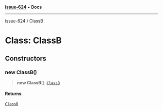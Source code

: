 [**issue-624**](../README.md) • **Docs**

***

[issue-624](../README.md) / ClassB

# Class: ClassB

## Constructors

### new ClassB()

> **new ClassB**(): [`ClassB`](ClassB.md)

#### Returns

[`ClassB`](ClassB.md)
